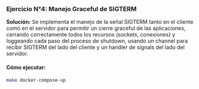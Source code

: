 ### Ejercicio N°4: Manejo Graceful de SIGTERM

**Solución:** Se implementa el manejo de la señal SIGTERM tanto en el cliente como en el servidor para permitir un cierre graceful de las aplicaciones, cerrando correctamente todos los recursos (sockets, conexiones) y loggeando cada paso del proceso de shutdown, usando un channel para recibir SIGTERM del lado del cliente y un handler de signals del lado del servidor.

#### Cómo ejecutar:
```bash
make docker-compose-up

```

